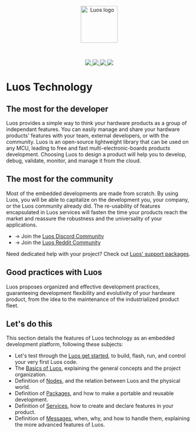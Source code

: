 <p align="center">
  <a href="https://luos.io">
    <img src="https://www.luos.io/img/logo_luos_animated_white.gif" alt="Luos logo" title="Luos" align="center" height="100" />
  </a>
</p>
<br />
<p align="center">
  <a aria-label="Luos Discord badge" href="https://discord.gg/luos-community-902486791658041364">
    <img src="https://img.shields.io/discord/902486791658041364?color=be99ff&label=Discord&style=flat-square">
  </a>
   <a aria-label="Luos Reddit follow badge" href="https://www.reddit.com/r/Luos">
    <img src="https://img.shields.io/reddit/subreddit-subscribers/Luos?color=be99ff&label=Reddit&style=flat-square">
  </a>
  <a aria-label="Luos Twitter follow badge" href="https://twitter.com/intent/follow">
    <img src="https://img.shields.io/twitter/follow/Luos_io?color=be99ff&label=Twitter&style=flat-square">
  </a>
  <a aria-label="Luos LinkedIn share badge" href="https://linkedin.com/company/luos">
    <img src="https://img.shields.io/badge/LinkedIn-Share-0077B5?color=be99ff&label=LinkedIn&style=flat-square">
  </a>
</p>

# Luos Technology

## The most for the developer​

Luos provides a simple way to think your hardware products as a group of independant features. You can easily manage and share your hardware products' features with your team, external developers, or with the community. Luos is an open-source lightweight library that can be used on any MCU, leading to free and fast multi-electronic-boards products development. Choosing Luos to design a product will help you to develop, debug, validate, monitor, and manage it from the cloud.

## The most for the community​

Most of the embedded developments are made from scratch. By using Luos, you will be able to capitalize on the development you, your company, or the Luos community already did. The re-usability of features encapsulated in Luos services will fasten the time your products reach the market and reassure the robustness and the universality of your applications.

- → Join the [Luos Discord Community](http://bit.ly/JoinLuosDiscord)
- → Join the [Luos Reddit Community](http://bit.ly/JoinLuosReddit)

Need dedicated help with your project? Check out [Luos' support packages](https://discord.com/invite/luos).

## Good practices with Luos​

Luos proposes organized and effective development practices, guaranteeing development flexibility and evolutivity of your hardware product, from the idea to the maintenance of the industrialized product fleet.

## Let's do this​

This section details the features of Luos technology as an embedded development platform, following these subjects:

- Let's test through the [Luos get started](https://docs.luos.io/tutorials/get-started), to build, flash, run, and control your very first Luos code.
- The [Basics of Luos](https://docs.luos.io/docs/luos-technology/basics/), explaining the general concepts and the project organization.
- Definition of [Nodes](https://docs.luos.io/docs/luos-technology/node/), and the relation between Luos and the physical world.
- Definition of [Packages](https://docs.luos.io/docs/luos-technology/packages/), and how to make a portable and reusable development.
- Definition of [Services](https://docs.luos.io/docs/luos-technology/services/), how to create and declare features in your product.
- Definition of [Messages](https://docs.luos.io/docs/luos-technology/messages/), when, why, and how to handle them, explaining the more advanced features of Luos.

